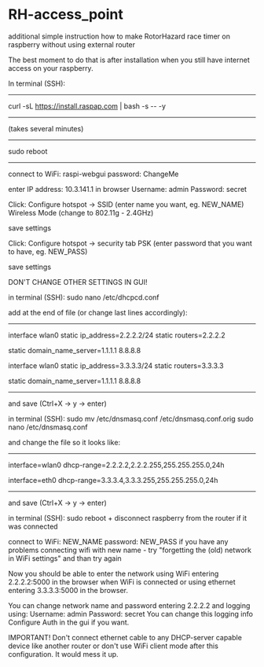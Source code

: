 # RH-access_point
additional simple instruction how to make RotorHazard race timer on raspberry without using external router

The best moment to do that is after installation when you still have internet access on your raspberry.

In terminal (SSH):
________________

curl -sL https://install.raspap.com | bash -s -- -y
________________

(takes several minutes)
________________
sudo reboot
________________
connect to WiFi: raspi-webgui
password: ChangeMe

enter IP address: 10.3.141.1 in browser
Username: admin
Password: secret

Click:
Configure hotspot -> SSID (enter name you want, eg. NEW_NAME) 
Wireless Mode (change to 802.11g - 2.4GHz)

save settings

Click:
Configure hotspot -> security tab
PSK (enter password that you want to have, eg. NEW_PASS)

save settings

DON'T CHANGE OTHER SETTINGS IN GUI!


in terminal (SSH):
sudo nano /etc/dhcpcd.conf

add at the end of file (or change last lines accordingly):
________________

interface wlan0
static ip_address=2.2.2.2/24
static routers=2.2.2.2

static domain_name_server=1.1.1.1 8.8.8.8

interface wlan0
static ip_address=3.3.3.3/24
static routers=3.3.3.3

static domain_name_server=1.1.1.1 8.8.8.8
________________

and save (Ctrl+X -> y -> enter)

in terminal (SSH):
sudo mv /etc/dnsmasq.conf /etc/dnsmasq.conf.orig
sudo nano /etc/dnsmasq.conf

and change the file so it looks like:
________________

interface=wlan0
  dhcp-range=2.2.2.2,2.2.2.255,255.255.255.0,24h

interface=eth0
  dhcp-range=3.3.3.4,3.3.3.255,255.255.255.0,24h
________________

and save (Ctrl+X -> y -> enter)

in terminal (SSH):
sudo reboot + disconnect raspberry from the router if it was connected


connect to WiFi: NEW_NAME
password: NEW_PASS
if you have any problems connecting wifi with new name - try "forgetting the (old) network in WiFi settings" and than try again

Now you should be able to enter the network using WiFi entering 2.2.2.2:5000 in the browser when WiFi is connected
or using ethernet entering 3.3.3.3:5000 in the browser. 


You can change network name and password entering 2.2.2.2 and logging using:
Username: admin
Password: secret
You can change this logging info Configure Auth in the gui if you want.


IMPORTANT! Don't connect ethernet cable to any DHCP-server capable device like another router or don't use WiFi client mode after this configuration.
It would mess it up.
